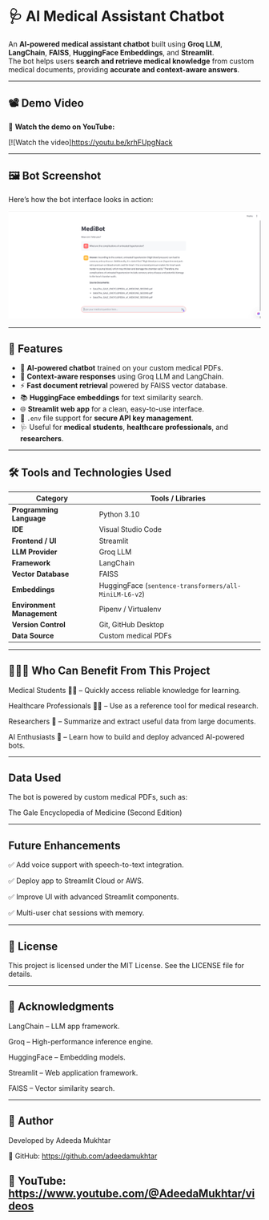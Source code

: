 # 🩺 AI Medical Assistant Chatbot

An **AI-powered medical assistant chatbot** built using **Groq LLM**, **LangChain**, **FAISS**, **HuggingFace Embeddings**, and **Streamlit**.  
The bot helps users **search and retrieve medical knowledge** from custom medical documents, providing **accurate and context-aware answers**.

---

## 📽 Demo Video
🎥 **Watch the demo on YouTube:**

[![Watch the video]https://youtu.be/krhFUpgNack


---

## 🖼 Bot Screenshot
Here’s how the bot interface looks in action:

![Medical Bot Screenshot](assets/bot-screenshot.png)



---

## 🚀 Features
- 🤖 **AI-powered chatbot** trained on your custom medical PDFs.
- 🧠 **Context-aware responses** using Groq LLM and LangChain.
- ⚡ **Fast document retrieval** powered by FAISS vector database.
- 📚 **HuggingFace embeddings** for text similarity search.
- 🌐 **Streamlit web app** for a clean, easy-to-use interface.
- 🔐 `.env` file support for **secure API key management**.
- 🩺 Useful for **medical students**, **healthcare professionals**, and **researchers**.

---

## 🛠 Tools and Technologies Used

| Category             | Tools / Libraries |
|----------------------|-------------------|
| **Programming Language** | Python 3.10 |
| **IDE** | Visual Studio Code |
| **Frontend / UI** | Streamlit |
| **LLM Provider** | Groq LLM |
| **Framework** | LangChain |
| **Vector Database** | FAISS |
| **Embeddings** | HuggingFace (`sentence-transformers/all-MiniLM-L6-v2`) |
| **Environment Management** | Pipenv / Virtualenv |
| **Version Control** | Git, GitHub Desktop |
| **Data Source** | Custom medical PDFs |

---

## 🧑‍🤝‍🧑 Who Can Benefit From This Project

Medical Students 🧑‍⚕️ – Quickly access reliable knowledge for learning.

Healthcare Professionals 👩‍⚕️ – Use as a reference tool for medical research.

Researchers 🔬 – Summarize and extract useful data from large documents.

AI Enthusiasts 🤖 – Learn how to build and deploy advanced AI-powered bots.

---

## Data Used

The bot is powered by custom medical PDFs, such as:

The Gale Encyclopedia of Medicine (Second Edition)

---

## Future Enhancements

✅ Add voice support with speech-to-text integration.

✅ Deploy app to Streamlit Cloud or AWS.

✅ Improve UI with advanced Streamlit components.

✅ Multi-user chat sessions with memory.

---

## 📜 License

This project is licensed under the MIT License.
See the LICENSE
 file for details.

 ---

## 🌟 Acknowledgments

LangChain
 – LLM app framework.

Groq
 – High-performance inference engine.

HuggingFace
 – Embedding models.

Streamlit
 – Web application framework.

FAISS
 – Vector similarity search.

 ---

## 📝 Author

Developed by Adeeda Mukhtar

💼 GitHub: https://github.com/adeedamukhtar


🎥 YouTube: https://www.youtube.com/@AdeedaMukhtar/videos
---
